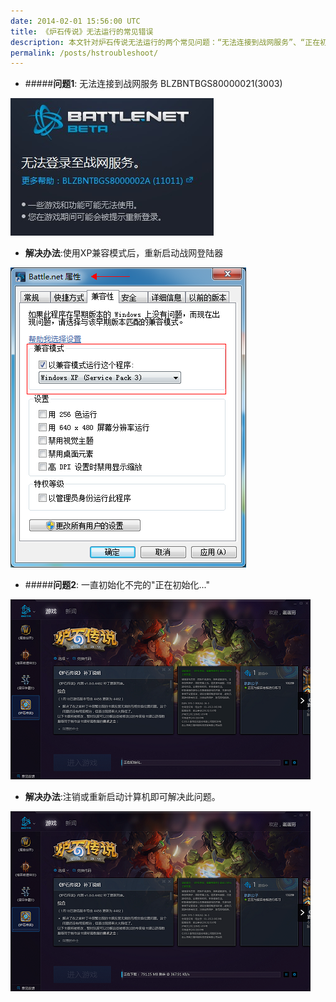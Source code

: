 ```yaml
---
date: 2014-02-01 15:56:00 UTC
title: 《炉石传说》无法运行的常见错误
description: 本文针对炉石传说无法运行的两个常见问题：“无法连接到战网服务”、“正在初始化...”进行解答。
permalink: /posts/hstroubleshoot/
---
```


- #####**问题1**: 无法连接到战网服务 BLZBNTBGS80000021(3003)
<img src="/images/BNerror.png"/>

- **解决办法**:使用XP兼容模式后，重新启动战网登陆器
<img src="/images/BNerror_fix.png"/>

- #####**问题2**: 一直初始化不完的"正在初始化..."
<img src="/images/endlessInitializing.png"/>

- **解决办法**:注销或重新启动计算机即可解决此问题。
<img src="/images/endlessInitializing_fix.png"/>
